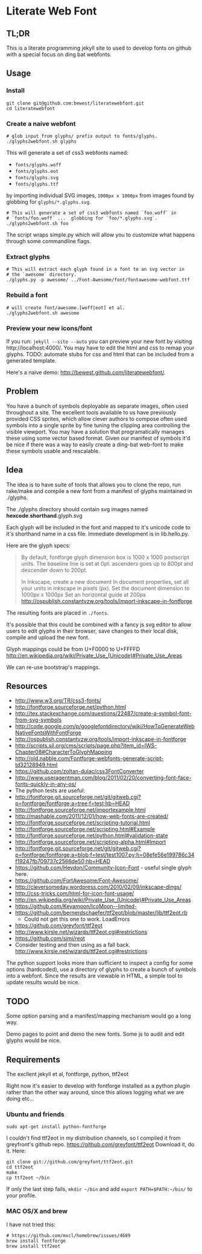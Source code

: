 
# Literate Web Font

## TL;DR
This is a literate programming jekyll site to used to develop fonts on
github with a special focus on ding bat webfonts.

## Usage

### Install

    git clone git@github.com:bewest/literatewebfont.git
    cd literatewebfont

### Create a naive webfont

    # glob input from glyphs/ prefix output to fonts/glyphs.
    ./glyphs2webfont.sh glyphs

This will generate a set of css3 webfonts named:

  * `fonts/glyphs.woff`
  * `fonts/glyphs.eot`
  * `fonts/glyphs.svg`
  * `fonts/glyphs.ttf`

by importing individual SVG images, `1000px x 1000px`
from images found by globbing for `glyphs/*.glyphs.svg`.

    # This will generate a set of css3 webfonts named `foo.woff` in
    # `fonts/foo.woff` ...  globbing for `foo/*.glyphs.svg`.
    ./glyphs2webfont.sh foo

The script wraps simple.py which will allow you to customize what
happens through some commandline flags.

### Extract glyphs

    # This will extract each glyph found in a font to an svg vector in
    # the `awesome` directory.
    ./glyphs.py -p awesome/ ../Font-Awesome/font/fontawesome-webfont.ttf

### Rebuild a font

    # will create font/awesome.[woff|eot] et al.
    ./glyphs2webfont.sh awesome

### Preview your new icons/font
If you run: `jekyll --site --auto` you can preview your new font by
visiting http://localhost:4000/.  You may have to edit the html and
css to remap your glyphs.
TODO: automate stubs for css and html that can be included from a
generated template.

Here's a naive demo: http://bewest.github.com/literatewebfont/.


## Problem
You have a bunch of symbols deployable as separate images, often used
throughout a site.  The excellent tools available to us have
previously provided CSS sprites, which allow clever authors to compose
often used symbols into a single sprite by fine tuning the clipping
area controlling the visible viewport.  You may have a solution that
programatically manages these using some vector based format.  Given
our manifest of symbols it'd be nice if there was a way to easily
create a ding-bat web-font to make these symbols usable and
rescalable.

## Idea
The idea is to have suite of tools that allows you to clone the repo,
run rake/make and compile a new font from a manifest of glyphs
maintained in ./glyphs.

The ./glyphs directory should contain svg images named 
  **hexcode**.**shorthand**.glyph.svg

Each glyph will be included in the font and mapped to it's
unicode code to it's shorthand name in a css file.  Immediate
development is in lib.hello.py.

Here are the glyph specs:
> By default, fontforge glyph dimension box is 1000 x 1000 postscript
> units.
> The baseline line is set at 0pt.
> ascenders goes up to 800pt
> and descender down to 200pt.
> 
> In Inkscape, create a new document
> In document properties, set all your units in inkscape in pixels (px).
> Set the document dimension to 1000px x 1000px
> Set an horizontal guide at 200px
http://ospublish.constantvzw.org/tools/import-inkscape-in-fontforge

The resulting fonts are placed in `./fonts`.

It's possible that this could be combined with a fancy js svg editor
to allow users to edit glyphs in their browser, save changes to their
local disk, compile and upload the new font.

Glyph mappings could be from U+F0000 to U+FFFFD
http://en.wikipedia.org/wiki/Private_Use_(Unicode)#Private_Use_Areas

We can re-use bootstrap's mappings.

## Resources 

  * http://www.w3.org/TR/css3-fonts/
  * http://fontforge.sourceforge.net/python.html
  * http://tex.stackexchange.com/questions/22487/create-a-symbol-font-from-svg-symbols
  * http://code.google.com/p/googlefontdirectory/wiki/HowToGenerateWebNativeFontsWithFontForge
  * http://ospublish.constantvzw.org/tools/import-inkscape-in-fontforge
  * http://scripts.sil.org/cms/scripts/page.php?item_id=IWS-Chapter08#CharacterToGlyphMapping
  * http://old.nabble.com/Fontforge-webfonts-generate-script-td32128949.html
  * https://github.com/zoltan-dulac/css3FontConverter
  * http://www.useragentman.com/blog/2011/02/20/converting-font-face-fonts-quickly-in-any-os/
  * The python tests are useful:
  * http://fontforge.git.sourceforge.net/git/gitweb.cgi?p=fontforge/fontforge;a=tree;f=test;hb=HEAD
  * http://fontforge.sourceforge.net/importexample.html
  * http://mashable.com/2011/12/01/how-web-fonts-are-created/
  * http://fontforge.sourceforge.net/scripting-tutorial.html
  * http://fontforge.sourceforge.net/scripting.html#Example
  * http://fontforge.sourceforge.net/python.html#validation-state
  * http://fontforge.sourceforge.net/scripting-alpha.html#Import
  * http://fontforge.git.sourceforge.net/git/gitweb.cgi?p=fontforge/fontforge;a=blob;f=test/test1007.py;h=08efe56e199786c34f19247fb709737c2566de50;hb=HEAD
  * https://github.com/Heydon/Community-Icon-Font - useful single
    glyph here.
  * https://github.com/FortAwesome/Font-Awesome/
  * http://cleversomeday.wordpress.com/2010/02/09/inkscape-dings/
  * http://css-tricks.com/html-for-icon-font-usage/
  * http://en.wikipedia.org/wiki/Private_Use_(Unicode)#Private_Use_Areas
  * https://github.com/Keyamoon/IcoMoon--limited-
  * https://github.com/bernerdschaefer/ttf2eot/blob/master/lib/ttf2eot.rb
    - Could not get this one to work. LoadErrors
  * https://github.com/greyfont/ttf2eot
  * http://www.kirsle.net/wizards/ttf2eot.cgi#restrictions
  * https://github.com/simi/reot
  * Consider testing and then using as a fall back.
    http://www.kirsle.net/wizards/ttf2eot.cgi#restrictions

The python support looks more than sufficient to inspect a config for
some options (hardcoded), use a directory of glyphs to create a bunch
of symbols into a webfont.  Since the results are viewable in HTML, a
simple tool to update results would be nice.

## TODO
Some option parsing and a manifest/mapping mechanism would go a
long way.

Demo pages to point and demo the new fonts.  Some js to audit and edit
glyphs would be nice.

## Requirements

The excllent jekyll et al, fontforge, python, ttf2eot

Right now it's easier to develop with fontforge installed as a python
plugin rather than the other way around, since this allows logging
what we are doing etc...

### Ubuntu and friends
    sudo apt-get install python-fontforge

I couldn't find ttf2eot in my distribution channels, so I compiled it
from greyfront's github repo.  https://github.com/greyfont/ttf2eot
Download it, do it.  Here:

    git clone git://github.com/greyfont/ttf2eot.git
    cd ttf2eot
    make
    cp ttf2eot ~/bin

If only the last step fails, `mkdir ~/bin` and add
`export PATH=$PATH:~/bin/` to your profile.

### MAC OS/X and brew
I have not tried this:

    # https://github.com/mxcl/homebrew/issues/4689
    brew install fontforge
    brew install ttf2eot

